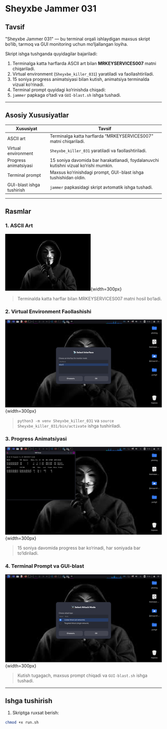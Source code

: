 # Sheyxbe Jammer 031

## Tavsif
"Sheyxbe Jammer 031" — bu terminal orqali ishlaydigan maxsus skript bo‘lib, tarmoq va GUI monitoring uchun mo‘ljallangan loyiha.  

Skript ishga tushganda quyidagilar bajariladi:  

1. Terminalga katta harflarda ASCII art bilan **MRKEYSERVICES007** matni chiqariladi.  
2. Virtual environment (`Sheyxbe_killer_031`) yaratiladi va faollashtiriladi.  
3. 15 soniya progress animatsiyasi bilan kutish, animatsiya terminalda vizual ko‘rinadi.  
4. Terminal prompt quyidagi ko‘rinishda chiqadi:
5. `jammer` papkaga o‘tadi va `GUI-blast.sh` ishga tushadi.

---

## Asosiy Xususiyatlar

| Xususiyat | Tavsif |
|-----------|--------|
| ASCII art | Terminalga katta harflarda “MRKEYSERVICES007” matni chiqariladi. |
| Virtual environment | `Sheyxbe_killer_031` yaratiladi va faollashtiriladi. |
| Progress animatsiyasi | 15 soniya davomida bar harakatlanadi, foydalanuvchi kutishni vizual ko‘rishi mumkin. |
| Terminal prompt | Maxsus ko‘rinishdagi prompt, GUI-blast ishga tushishidan oldin. |
| GUI-blast ishga tushirish | `jammer` papkasidagi skript avtomatik ishga tushadi. |

---

## Rasmlar

### 1. ASCII Art
![ASCII Art](images/1.png){width=300px}
> Terminalda katta harflar bilan MRKEYSERVICES007 matni hosil bo‘ladi.

### 2. Virtual Environment Faollashishi
![Virtual Environment](images/2.png){width=300px}
> `python3 -m venv Sheyxbe_killer_031` va `source Sheyxbe_killer_031/bin/activate` ishga tushiriladi.

### 3. Progress Animatsiyasi
![Progress Animation](images/3.png){width=300px}
> 15 soniya davomida progress bar ko‘rinadi, har soniyada bar to‘ldiriladi.

### 4. Terminal Prompt va GUI-blast
![Terminal Prompt](images/4.png){width=300px}
> Kutish tugagach, maxsus prompt chiqadi va `GUI-blast.sh` ishga tushadi.

---

## Ishga tushirish

1. Skriptga ruxsat berish:

```bash
chmod +x run.sh
